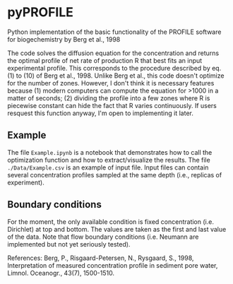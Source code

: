 # pyPROFILE
Python implementation of the basic functionality of the PROFILE software for biogechemistry by Berg et al., 1998

The code solves the diffusion equation for the concentration and returns the optimal profile of net rate of production R that best fits an input experimental profile. This corresponds to the procedure described by eq. (1) to (10) of Berg et al., 1998.
Unlike Berg et al., this code doesn't optimize for the number of zones. However, I don't think it is necessary features because (1) modern computers can compute the equation for >1000 in a matter of seconds; (2) dividing the profile into a few zones where R is piecewise constant can hide the fact that R varies continuously. If users resquest this function anyway, I'm open to implementing it later. 

## Example

The file `Example.ipynb` is a notebook that demonstrates how to call the optimization function and how to extract/visualize the results. The file `./Data/Example.csv` is an example of input file. Input files can contain several concentration profiles sampled at the same depth (i.e., replicas of experiment).


## Boundary conditions
For the moment, the only available condition is fixed concentration (i.e. Dirichlet) at top and bottom. The values are taken as the first and last value of the data. Note that flow boundary conditions (i.e. Neumann are implemented but not yet seriously tested).


References: 
Berg, P., Risgaard-Petersen, N., Rysgaard, S., 1998, Interpretation of measured concentration profile in sediment pore water, Limnol. Oceanogr., 43(7), 1500-1510.
